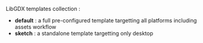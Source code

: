 
LibGDX templates collection :

* **default** : a full pre-configured template targetting all platforms including assets workflow
* **sketch** : a standalone template targetting only desktop